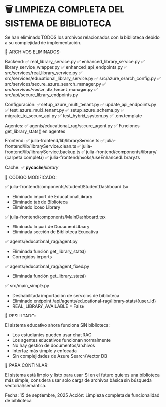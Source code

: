 🗑️ LIMPIEZA COMPLETA DEL SISTEMA DE BIBLIOTECA
=====================================================

Se han eliminado TODOS los archivos relacionados con la biblioteca
debido a su complejidad de implementación.

📁 ARCHIVOS ELIMINADOS:

Backend:
✅ real_library_service.py
✅ enhanced_library_service.py
✅ library_service_wrapper.py
✅ enhanced_api_endpoints.py
✅ src/services/real_library_service.py
✅ src/services/educational_library_service.py
✅ src/azure_search_config.py
✅ src/services/secure_azure_search_manager.py
✅ src/services/vector_db_tenant_manager.py
✅ src/api/secure_library_endpoints.py

Configuración:
✅ setup_azure_multi_tenant.py
✅ update_api_endpoints.py
✅ test_azure_multi_tenant.py
✅ setup_azure_schema.py
✅ migrate_to_secure_api.py
✅ test_hybrid_system.py
✅ .env.template

Agentes:
✅ agents/educational_rag/secure_agent.py
✅ Funciones get_library_stats() en agentes

Frontend:
✅ julia-frontend/lib/libraryService.ts
✅ julia-frontend/lib/libraryService.clean.ts
✅ julia-frontend/lib/libraryService.backup.ts
✅ julia-frontend/components/library/ (carpeta completa)
✅ julia-frontend/hooks/useEnhancedLibrary.ts

Cache:
✅ __pycache__/*library*

🔧 CÓDIGO MODIFICADO:

✅ julia-frontend/components/student/StudentDashboard.tsx
   - Eliminado import de EducationalLibrary
   - Eliminado tab de Biblioteca
   - Eliminado icono Library

✅ julia-frontend/components/MainDashboard.tsx
   - Eliminado import de DocumentLibrary
   - Eliminada sección de Biblioteca Educativa

✅ agents/educational_rag/agent.py
   - Eliminada función get_library_stats()
   - Corregidos imports

✅ agents/educational_rag/agent_fixed.py
   - Eliminada función get_library_stats()

✅ src/main_simple.py
   - Deshabilitada importación de servicios de biblioteca
   - Eliminado endpoint /api/agents/educational-rag/library-stats/{user_id}
   - REAL_LIBRARY_AVAILABLE = False

🎯 RESULTADO:

El sistema educativo ahora funciona SIN biblioteca:
- Los estudiantes pueden usar chat RAG
- Los agentes educativos funcionan normalmente
- No hay gestión de documentos/archivos
- Interfaz más simple y enfocada
- Sin complejidades de Azure Search/Vector DB

🚀 PARA CONTINUAR:

El sistema está limpio y listo para usar.
Si en el futuro quieres una biblioteca más simple,
considera usar solo carga de archivos básica
sin búsqueda vectorial/semántica.

Fecha: 15 de septiembre, 2025
Acción: Limpieza completa de funcionalidad de biblioteca
